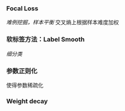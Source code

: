 ### Focal Loss
*难例挖掘，样本平衡*
交叉熵上根据样本难度加权

### 软标签方法：Label Smooth
*细分类*

### 参数正则化
使得参数稀疏化

### Weight decay
